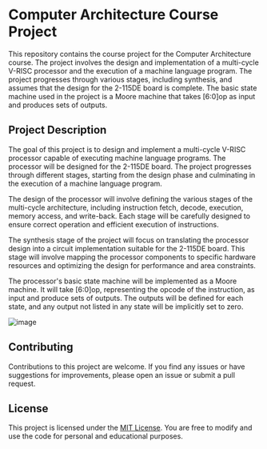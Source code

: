 # Computer Architecture Course Project

This repository contains the course project for the Computer Architecture course. The project involves the design and implementation of a multi-cycle V-RISC processor and the execution of a machine language program. The project progresses through various stages, including synthesis, and assumes that the design for the 2-115DE board is complete. The basic state machine used in the project is a Moore machine that takes \[6:0\]op as input and produces sets of outputs.

## Project Description

The goal of this project is to design and implement a multi-cycle V-RISC processor capable of executing machine language programs. The processor will be designed for the 2-115DE board. The project progresses through different stages, starting from the design phase and culminating in the execution of a machine language program.

The design of the processor will involve defining the various stages of the multi-cycle architecture, including instruction fetch, decode, execution, memory access, and write-back. Each stage will be carefully designed to ensure correct operation and efficient execution of instructions.

The synthesis stage of the project will focus on translating the processor design into a circuit implementation suitable for the 2-115DE board. This stage will involve mapping the processor components to specific hardware resources and optimizing the design for performance and area constraints.

The processor's basic state machine will be implemented as a Moore machine. It will take \[6:0\]op, representing the opcode of the instruction, as input and produce sets of outputs. The outputs will be defined for each state, and any output not listed in any state will be implicitly set to zero.

![image](https://github.com/maedehdehghanam/risc-v-Multi-Cycle/assets/81408402/4d3ed1f4-60b2-4d11-a334-753d6dc287ef)


## Contributing

Contributions to this project are welcome. If you find any issues or have suggestions for improvements, please open an issue or submit a pull request.

## License

This project is licensed under the [MIT License](LICENSE). You are free to modify and use the code for personal and educational purposes.
